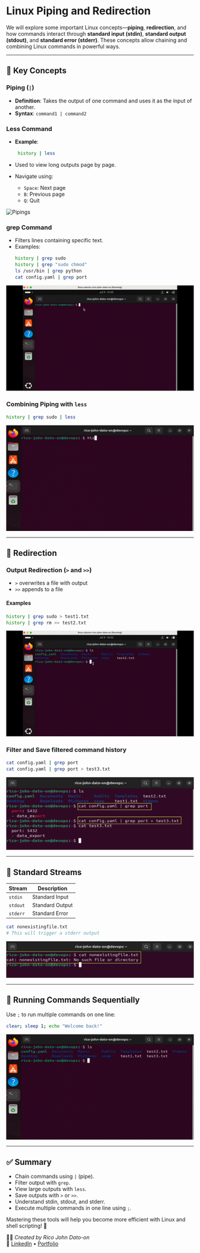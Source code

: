 # Linux Piping and Redirection

We will explore some important Linux concepts—**piping**, **redirection**, and how commands interact through **standard input (stdin)**, **standard output (stdout)**, and **standard error (stderr)**. These concepts allow chaining and combining Linux commands in powerful ways.

---

## 🔧 Key Concepts

### Piping (`|`)

- **Definition**: Takes the output of one command and uses it as the input of another.
- **Syntax**: `command1 | command2`

### Less Command

- **Example**:

  ```bash
   history | less
  ```

- Used to view long outputs page by page.
- Navigate using:
  - `Space`: Next page
  - `B`: Previous page
  - `Q`: Quit

![Pipings](Images/pipings.gif)

### grep Command

- Filters lines containing specific text.
- Examples:
  ```bash
  history | grep sudo
  history | grep "sudo chmod"
  ls /usr/bin | grep python
  cat config.yaml | grep port
  ```

![Grep](Images/grep.gif)

### Combining Piping with `less`

```bash
history | grep sudo | less
```

![combine](Images/combine.gif)

---

## 🔄 Redirection

### Output Redirection (`>` and `>>`)

- `>` overwrites a file with output
- `>>` appends to a file

#### Examples

```bash
history | grep sudo > test1.txt
history | grep rm >> test2.txt
```

![redirection](Images/redirection.gif)

### Filter and Save filtered command history

```bash
cat config.yaml | grep port
cat config.yaml | grep port > test3.txt
```

![filterSave](Images/filterSave.png)

---

## 📂 Standard Streams

| Stream   | Description     |
| -------- | --------------- |
| `stdin`  | Standard Input  |
| `stdout` | Standard Output |
| `stderr` | Standard Error  |

```bash
cat nonexistingfile.txt
# This will trigger a stderr output
```

![error](Images/error.png)

---

## 🧵 Running Commands Sequentially

Use `;` to run multiple commands on one line:

```bash
clear; sleep 1; echo "Welcome back!"
```

![error](Images/sequential.gif)

---

## ✅ Summary

- Chain commands using `|` (pipe).
- Filter output with `grep`.
- View large outputs with `less`.
- Save outputs with `>` or `>>`.
- Understand stdin, stdout, and stderr.
- Execute multiple commands in one line using `;`.

Mastering these tools will help you become more efficient with Linux and shell scripting! 🚀

🧑‍💻 _Created by Rico John Dato-on_  
🔗 [LinkedIn](https://www.linkedin.com/in/rico-john-dato-on) • [Portfolio](https://ricodatoon.netlify.app)
